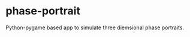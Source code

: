 phase-portrait
==============

Python-pygame based app to simulate three diemsional phase portraits.
